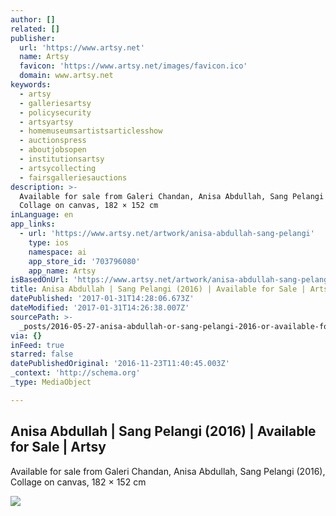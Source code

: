 ```yaml
---
author: []
related: []
publisher:
  url: 'https://www.artsy.net'
  name: Artsy
  favicon: 'https://www.artsy.net/images/favicon.ico'
  domain: www.artsy.net
keywords:
  - artsy
  - galleriesartsy
  - policysecurity
  - artsyartsy
  - homemuseumsartistsarticlesshow
  - auctionspress
  - aboutjobsopen
  - institutionsartsy
  - artsycollecting
  - fairsgalleriesauctions
description: >-
  Available for sale from Galeri Chandan, Anisa Abdullah, Sang Pelangi (2016),
  Collage on canvas, 182 × 152 cm
inLanguage: en
app_links:
  - url: 'https://www.artsy.net/artwork/anisa-abdullah-sang-pelangi'
    type: ios
    namespace: ai
    app_store_id: '703796080'
    app_name: Artsy
isBasedOnUrl: 'https://www.artsy.net/artwork/anisa-abdullah-sang-pelangi/zoom'
title: Anisa Abdullah | Sang Pelangi (2016) | Available for Sale | Artsy
datePublished: '2017-01-31T14:28:06.673Z'
dateModified: '2017-01-31T14:26:38.007Z'
sourcePath: >-
  _posts/2016-05-27-anisa-abdullah-or-sang-pelangi-2016-or-available-for-sale-or.md
via: {}
inFeed: true
starred: false
datePublishedOriginal: '2016-11-23T11:40:45.003Z'
_context: 'http://schema.org'
_type: MediaObject

---
```

<article style=""><h1>Anisa Abdullah | Sang Pelangi (2016) | Available for Sale | Artsy</h1><p>Available for sale from Galeri Chandan, Anisa Abdullah, Sang Pelangi (2016), Collage on canvas, 182 × 152 cm</p><img src="https://d7hftxdivxxvm.cloudfront.net/?resize_to=fit&amp;width=452&amp;height=640&amp;quality=95&amp;src=https%3A%2F%2Fd32dm0rphc51dk.cloudfront.net%2FWLQLu2JWdZMsr-qkgi1bWQ%2Flarge.jpg" /></article>